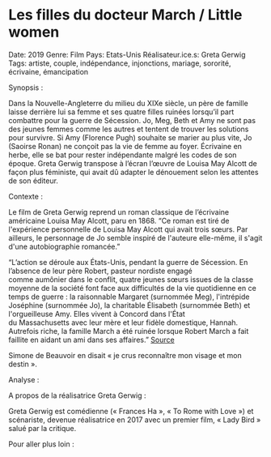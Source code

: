 # Les filles du docteur March / Little women

Date: 2019
Genre: Film
Pays: Etats-Unis
Réalisateur.ice.s: Greta Gerwig
Tags: artiste, couple, indépendance, injonctions, mariage, sororité, écrivaine, émancipation

Synopsis : 

Dans la Nouvelle-Angleterre du milieu du XIXe siècle, un père de famille laisse derrière lui sa femme et ses quatre filles ruinées lorsqu’il part combattre pour la guerre de Sécession. Jo, Meg, Beth et Amy ne sont pas des jeunes femmes comme les autres et tentent de trouver les solutions pour survivre. Si Amy (Florence Pugh) souhaite se marier au plus vite, Jo (Saoirse Ronan) ne conçoit pas la vie de femme au foyer. Écrivaine en herbe, elle se bat pour rester indépendante malgré les codes de son époque. Greta Gerwig transpose à l’écran l’œuvre de Louisa May Alcott de façon plus féministe, qui avait dû adapter le dénouement selon les attentes de son éditeur.

Contexte : 

Le film de Greta Gerwig reprend un roman classique de l’écrivaine américaine Louisa May Alcott, paru en 1868. “Ce roman est tiré de l'expérience personnelle de Louisa May Alcott qui avait trois sœurs. Par ailleurs, le personnage de Jo semble inspiré de l'auteure elle-même, il s'agit d'une autobiographie romancée.”

“L’action se déroule aux États-Unis, pendant la guerre de Sécession. En l’absence de leur père Robert, pasteur nordiste engagé comme aumônier dans le conflit, quatre jeunes sœurs issues de la classe moyenne de la société font face aux difficultés de la vie quotidienne en ce temps de guerre : la raisonnable Margaret (surnommée Meg), l'intrépide Joséphine (surnommée Jo), la charitable Élisabeth (surnommée Beth) et l'orgueilleuse Amy. Elles vivent à Concord dans l'État du Massachusetts avec leur mère et leur fidèle domestique, Hannah. Autrefois riche, la famille March a été ruinée lorsque Robert March a fait faillite en aidant un ami dans ses affaires.” [Source](https://fr.wikipedia.org/wiki/Les_Quatre_Filles_du_docteur_March) 

Simone de Beauvoir en disait « je crus reconnaître mon visage et mon destin ». 

Analyse : 

A propos de la réalisatrice Greta Gerwig : 

Greta Gerwig est comédienne (« Frances Ha », « To Rome with Love ») et scénariste, devenue réalisatrice en 2017 avec un premier film, « Lady Bird » salué par la critique.

Pour aller plus loin :